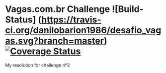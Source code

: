 # Vagas.com.br Challenge ![Build-Status] (https://travis-ci.org/danilobarion1986/desafio_vagas.svg?branch=master)   [![Coverage Status](https://coveralls.io/repos/github/danilobarion1986/desafio_vagas/badge.svg?branch=master)](https://coveralls.io/github/danilobarion1986/desafio_vagas?branch=master)

My resolution for challenge nº2
